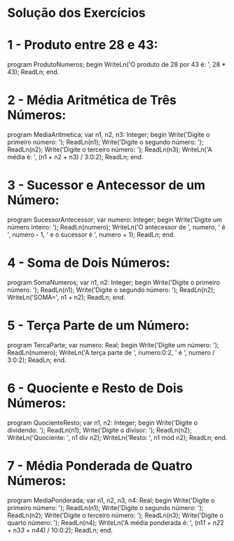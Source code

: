 # Solução dos Exercícios
# 1 - Produto entre 28 e 43:

program ProdutoNumeros;
begin
  WriteLn('O produto de 28 por 43 é: ', 28 * 43);
  ReadLn;
end.

# 2 - Média Aritmética de Três Números:

program MediaAritmetica;
var n1, n2, n3: Integer;
begin
  Write('Digite o primeiro número: ');
  ReadLn(n1);
  Write('Digite o segundo número: ');
  ReadLn(n2);
  Write('Digite o terceiro número: ');
  ReadLn(n3);
  WriteLn('A média é: ', (n1 + n2 + n3) / 3:0:2);
  ReadLn;
end.

# 3 - Sucessor e Antecessor de um Número:

program SucessorAntecessor;
var numero: Integer;
begin
  Write('Digite um número inteiro: ');
  ReadLn(numero);
  WriteLn('O antecessor de ', numero, ' é ', numero - 1, ' e o sucessor é ', numero + 1);
  ReadLn;
end.

# 4 - Soma de Dois Números:

program SomaNumeros;
var n1, n2: Integer;
begin
  Write('Digite o primeiro número: ');
  ReadLn(n1);
  Write('Digite o segundo número: ');
  ReadLn(n2);
  WriteLn('SOMA=', n1 + n2);
  ReadLn;
end.

# 5 - Terça Parte de um Número:

program TercaParte;
var numero: Real;
begin
  Write('Digite um número: ');
  ReadLn(numero);
  WriteLn('A terça parte de ', numero:0:2, ' é ', numero / 3:0:2);
  ReadLn;
end.

# 6 - Quociente e Resto de Dois Números:

program QuocienteResto;
var n1, n2: Integer;
begin
  Write('Digite o dividendo: ');
  ReadLn(n1);
  Write('Digite o divisor: ');
  ReadLn(n2);
  WriteLn('Quociente: ', n1 div n2);
  WriteLn('Resto: ', n1 mod n2);
  ReadLn;
end.

# 7 - Média Ponderada de Quatro Números:

program MediaPonderada;
var n1, n2, n3, n4: Real;
begin
  Write('Digite o primeiro número: ');
  ReadLn(n1);
  Write('Digite o segundo número: ');
  ReadLn(n2);
  Write('Digite o terceiro número: ');
  ReadLn(n3);
  Write('Digite o quarto número: ');
  ReadLn(n4);
  WriteLn('A média ponderada é: ', (n1*1 + n2*2 + n3*3 + n4*4) / 10:0:2);
  ReadLn;
end.